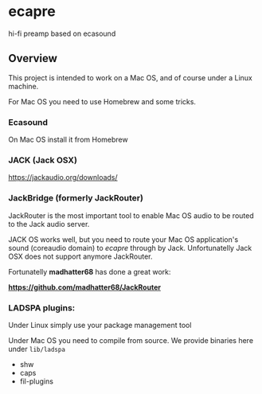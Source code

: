 # ecapre
hi-fi preamp based on ecasound


## Overview

This project is intended to work on a Mac OS, and of course under a Linux machine.

For Mac OS you need to use Homebrew and some tricks.


### Ecasound

On Mac OS install it from Homebrew


### JACK (Jack OSX)

https://jackaudio.org/downloads/


### JackBridge (formerly JackRouter)

JackRouter is the most important tool to enable Mac OS audio to be routed to the Jack audio server.

JACK OS works well, but you need to route your Mac OS application's sound (coreaudio domain) to *ecapre* through by Jack. 
Unfortunatelly Jack OSX does not support anymore JackRouter.

Fortunatelly **madhatter68** has done a great work:

  **https://github.com/madhatter68/JackRouter**


### LADSPA plugins:

Under Linux simply use your package management tool

Under Mac OS you need to compile from source. We provide binaries here under `lib/ladspa`

  - shw
  - caps
  - fil-plugins

